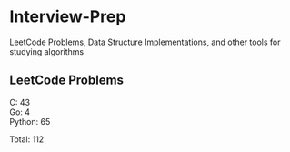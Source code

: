 # Interview-Prep
LeetCode Problems, Data Structure Implementations, and other tools for studying algorithms

## LeetCode Problems
C:      43<br/>
Go:     4<br/>
Python: 65<br/>

Total:  112
